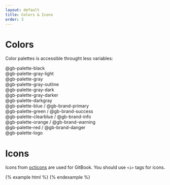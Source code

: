 ```yaml
---
layout: default
title: Colors & Icons
order: 3
---
```


# Colors

Color palettes is accessible throught less variables:

<div class="docs-colors">
    <div class="row">
        <div class="col-sm-4">
            <div class="color palette-black">@gb-palette-black</div>
        </div>
        <div class="col-sm-4">
            <div class="color palette-gray-light">@gb-palette-gray-light</div>
        </div>
        <div class="col-sm-4">
            <div class="color palette-gray">@gb-palette-gray</div>
        </div>
    </div>
    <div class="row">
        <div class="col-sm-4">
            <div class="color palette-gray-outline">@gb-palette-gray-outline</div>
        </div>
        <div class="col-sm-4">
            <div class="color palette-gray-dark">@gb-palette-gray-dark</div>
        </div>
        <div class="col-sm-4">
            <div class="color palette-gray-darker">@gb-palette-gray-darker</div>
        </div>
    </div>
    <div class="row">
        <div class="col-sm-4">
            <div class="color palette-darkgray">@gb-palette-darkgray</div>
        </div>
    </div>
</div>
<div class="docs-colors">
    <div class="row">
        <div class="col-sm-6">
            <div class="color palette-blue">@gb-palette-blue / @gb-brand-primary</div>
        </div>
        <div class="col-sm-6">
            <div class="color palette-green">@gb-palette-green / @gb-brand-success</div>
        </div>
    </div>
    <div class="row">
        <div class="col-sm-6">
            <div class="color palette-clearblue">@gb-palette-clearblue / @gb-brand-info</div>
        </div>
        <div class="col-sm-6">
            <div class="color palette-orange">@gb-palette-orange / @gb-brand-warning</div>
        </div>
    </div>
    <div class="row">
        <div class="col-sm-6">
            <div class="color palette-red">@gb-palette-red / @gb-brand-danger</div>
        </div>
        <div class="col-sm-6">
            <div class="color palette-logo">@gb-palette-logo</div>
        </div>
    </div>
</div>

# Icons

Icons from [octicons](https://octicons.github.com/) are used for GitBook. You should use `<i>` tags for icons.

{% example html %}
<i class="octicon octicon-book"></i>
{% endexample %}

